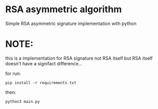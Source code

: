 # RSA asymmetric algorithm

Simple RSA asymmetric signature implementation with python

# NOTE:
this is a implementation for RSA signature not RSA itself 
but RSA itself doesn't have a signifact difference...

for run:

```
pip install -r requirements.txt
```

then:

```
python3 main.py
```
